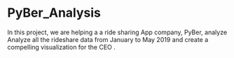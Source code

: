 # PyBer_Analysis
In this project, we are helping a a ride sharing App company, PyBer, analyze Analyze all the rideshare data from January to May 2019 and create a compelling visualization for the CEO .
